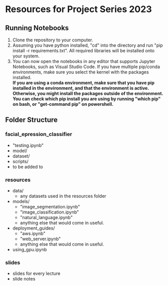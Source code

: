 # Resources for Project Series 2023

## Running Notebooks
1. Clone the repository to your computer.
2. Assuming you have python installed, "cd" into the directory and run "pip install -r requirements.txt". All required libraries will be installed onto your system.
3. You can now open the notebooks in any editor that supports Jupyter Notebooks, such as Visual Studio Code. If you have multiple pip/conda environments, make sure you select the kernel with the packages installed.
\
**If you are using a conda environment, make sure that you have pip installed in the environment, and that the environment is active. Otherwise, you might install the packages outside of the environment. You can check which pip install you are using by running "which pip" on bash, or "get-command pip" on powershell.**

## Folder Structure
### facial_epression_classifier
- "testing.ipynb"
- model/
- dataset/
- scripts/
- to be added to
### resources
- data/
    - any datasets used in the resources folder
- models/
    - "image_segmentation.ipynb"
    - "image_classification.ipynb"
    - "natural_language.ipynb"
    - anything else that would come in useful.
- deployment_guides/
    - "aws.ipynb"
    - "web_server.ipynb"
    - anything else that would come in useful.
- using_gpu.ipynb
### slides
- slides for every lecture
- slide notes
